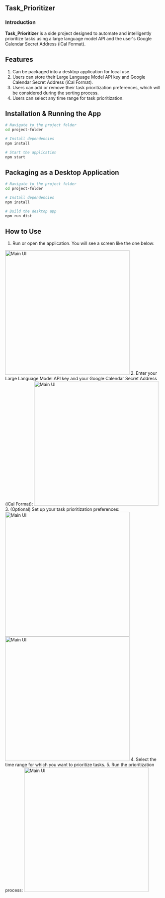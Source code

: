 ## Task_Prioritizer

### Introduction
**Task_Prioritizer** is a side project designed to automate and intelligently prioritize tasks using a large language model API and the user's Google Calendar Secret Address (iCal Format).

## Features
1. Can be packaged into a desktop application for local use.
2. Users can store their Large Language Model API key and Google Calendar Secret Address (iCal Format).
3. Users can add or remove their task prioritization preferences, which will be considered during the sorting process.
4. Users can select any time range for task prioritization.

## Installation & Running the App
```bash
# Navigate to the project folder
cd project-folder

# Install dependencies
npm install

# Start the application
npm start
```

## Packaging as a Desktop Application
```bash
# Navigate to the project folder
cd project-folder

# Install dependencies
npm install

# Build the desktop app
npm run dist
```

## How to Use
1. Run or open the application. You will see a screen like the one below:
<img src="image/1.png" alt="Main UI" width="400"/>
2. Enter your Large Language Model API key and your Google Calendar Secret Address (iCal Format):
<img src="image/2.png" alt="Main UI" width="400"/>
3. (Optional) Set up your task prioritization preferences:
<img src="image/3.png" alt="Main UI" width="400"/>
<img src="image/4.png" alt="Main UI" width="400"/>
4. Select the time range for which you want to prioritize tasks.
5. Run the prioritization process:
<img src="image/5.png" alt="Main UI" width="400"/>
